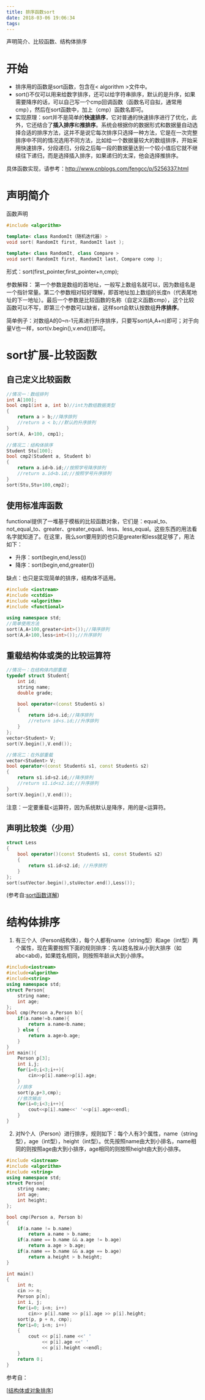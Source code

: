 ```yaml
---
title: 排序函数sort
date: 2018-03-06 19:06:34
tags:
---
```


声明简介、比较函数、结构体排序

<!-- more -->

# 开始

- 排序用的函数是sort函数，包含在< algorithm >文件中。
- sort()不仅可以用来给数字排序，还可以给字符串排序，默认的是升序，如果需要降序的话，可以自己写一个cmp回调函数（函数名可自拟，通常用cmp），然后在sort函数中，加上（cmp）函数名即可。
- 实现原理：sort并不是简单的**快速排序**，它对普通的快速排序进行了优化，此外，它还结合了**插入排序**和**推排序**。系统会根据你的数据形式和数据量自动选择合适的排序方法，这并不是说它每次排序只选择一种方法，它是在一次完整排序中不同的情况选用不同方法，比如给一个数据量较大的数组排序，开始采用快速排序，分段递归，分段之后每一段的数据量达到一个较小值后它就不继续往下递归，而是选择插入排序，如果递归的太深，他会选择推排序。

具体函数实现，请参考：<http://www.cnblogs.com/fengcc/p/5256337.html>

# 声明简介

函数声明

```c++
#include <algorithm>

template< class RandomIt（随机迭代器) >
void sort( RandomIt first, RandomIt last );

template< class RandomIt, class Compare >
void sort( RandomIt first, RandomIt last, Compare comp );

```

形式：sort(first_pointer,first_pointer+n,cmp);

参数解释： 第一个参数是数组的首地址，一般写上数组名就可以，因为数组名是一个指针常量。第二个参数相对较好理解，即首地址加上数组的长度n（代表尾地址的下一地址）。最后一个参数是比较函数的名称（自定义函数cmp），这个比较函数可以不写，即第三个参数可以缺省，这样sort会默认按数组**升序排序**。

简单例子：对数组A的0~n-1元素进行升序排序，只要写sort(A,A+n)即可；对于向量V也一样，sort(v.begin(),v.end())即可。

# sort扩展-比较函数

## 自己定义比较函数

```c++
//情况一：数组排列
int A[100];
bool cmp1(int a, int b)//int为数组数据类型
{
    return a > b;//降序排列
    //return a < b;//默认的升序排列
}
sort(A, A+100, cmp1);

//情况二：结构体排序
Student Stu[100];
bool cmp2(Student a, Student b)
{
    return a.id>b.id;//按照学号降序排列
    //return a.id<b.id;//按照学号升序排列
}
sort(Stu,Stu+100,cmp2);
```

## 使用标准库函数

functional提供了一堆基于模板的比较函数对象，它们是：equal_to<Type>、not_equal_to<Type>、greater<Type>、greater_equal<Type>、less<Type>、less_equal<Type>。这些东西的用法看名字就知道了。在这里，我么sort要用到的也只是greater和less就足够了，用法如下：

- 升序：sort(begin,end,less<data-type>())
- 降序：sort(begin,end,greater<data-type>())

缺点：也只是实现简单的排序，结构体不适用。

```c++
#include <iostream>
#include <cstdio>
#include <algorithm>
#include <functional>

using namespace std;
//简单使用方法
sort(A,A+100,greater<int>());//降序排列
sort(A,A+100,less<int>());//升序排列
```

## 重载结构体或类的比较运算符

```c++
//情况一：在结构体内部重载
typedef struct Student{
    int id;
    string name;
    double grade;

    bool operator<(const Student& s)
    {
        return id>s.id;//降序排列
        //return id<s.id;//升序排列
    }
};
vector<Student> V;
sort(V.begin(),V.end());

//情况二：在外部重载
vector<Student> V;
bool operator<(const Student& s1, const Student& s2)
{
    return s1.id>s2.id;//降序排列
    //return s1.id<s2.id;//升序排列
}
sort(V.begin(),V.end());
```

注意：一定要重载<运算符，因为系统默认是降序，用的是<运算符。

## 声明比较类（少用）

```c++
struct Less
{
    bool operator()(const Student& s1, const Student& s2)
    {
        return s1.id<s2.id; //升序排列
    }
};
sort(sutVector.begin(),stuVector.end(),Less());
```

(参考自:[sort函数详解](https://www.cnblogs.com/AlvinZH/p/6784862.html?utm_source=itdadao&utm_medium=referral))

# 结构体排序

1. 有三个人（Person结构体），每个人都有name（string型）和age（int型）两个属性，现在需要按照下面的规则排序：先以姓名按从小到大排序（如abc<abd)，如果姓名相同，则按照年龄从大到小排序。

```c++
#include<iostream>
#include<algorithm>
#include<string>
using namespace std;
struct Person{
    string name;
    int age;
};
bool cmp(Person a,Person b){
    if(a.name!=b.name){
        return a.name<b.name;
    } else {
        return a.age>b.age;
    }
}
int main(){
    Person p[3];
    int i,j;
    for(i=0;i<3;i++){
        cin>>p[i].name>>p[i].age;
    }
    //排序
    sort(p,p+3,cmp);
    //依次输出
    for(i=0;i<3;i++){
        cout<<p[i].name<<' '<<p[i].age<<endl;
    }
}
```



2. 对N个人（Person）进行排序，规则如下：每个人有3个属性，name（string型），age（int型），height（int型）。优先按照name由大到小排名，name相同的则按照age由大到小排序，age相同的则按照height由大到小排序。

```c++
#include <iostream>
#include <algorithm>
#include <string>
using namespace std;
struct Person{
    string name;
    int age;
    int height;
};

bool cmp(Person a, Person b)
{
    if(a.name != b.name)
        return a.name > b.name;
    if(a.name == b.name && a.age != b.age)
        return a.age > b.age;
    if(a.name == b.name && a.age == b.age)
        return a.height > b.height;
}

int main()
{
    int n;
    cin >> n;
    Person p[n];
    int i, j;
    for(i=0; i<n; i++)
        cin>> p[i].name >> p[i].age >> p[i].height;
    sort(p, p + n, cmp);
    for(i=0; i<n; i++)
    {
        cout << p[i].name <<' '
             << p[i].age <<' '
             << p[i].height <<endl;
    }
    return 0；
}
```

参考自：

[[结构体或对象排序](http://www.cnblogs.com/-beyond/p/5902113.html)]
